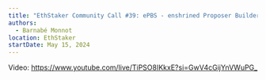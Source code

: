 ```yaml
---
title: "EthStaker Community Call #39: ePBS - enshrined Proposer Builder Separation"
authors:
  - Barnabé Monnot
location: EthStaker
startDate: May 15, 2024
---
```


Video: <https://www.youtube.com/live/TiPSO8IKkxE?si=GwV4cGijYnVWuPG_>
